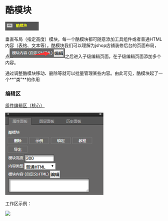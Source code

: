 # 酷模块

![](/assets/wwqq_38.jpg)

垂直布局（指定高度）模块，每一个酷模块都可随意添加工具组件或者普通HTML内容（表格、文本等）。酷模块我们可以理解为jshop店铺装修后台的页面布局，点![](/assets/iddedrt.png)之后进入子级编辑页面，在子级编辑页面添加多个内容。

通过调整酷模块移动、删除等就可以批量管理某些内容。由此可见，酷模块起了一个**“类”**的作用

### 编辑区

[组件编辑区（核心）](/chapter1/gong-ju-jie-mian/zu-jian-bian-ji-qu-ff08-he-xin-ff09.md)

![](/assets/QQ38.png)

工作区示例：

![](http://img12.360buyimg.com/cms/jfs/t17815/56/259782594/242625/7855697f/5a670191Nd89870c1.gif)

